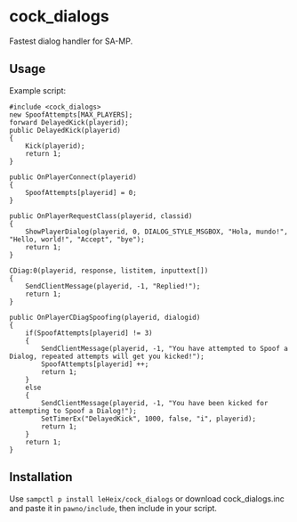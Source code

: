 # cock_dialogs
Fastest dialog handler for SA-MP.

## Usage
Example script:
```pawn
#include <cock_dialogs>
new SpoofAttempts[MAX_PLAYERS];
forward DelayedKick(playerid);
public DelayedKick(playerid)
{
    Kick(playerid);
    return 1;
}

public OnPlayerConnect(playerid)
{
	SpoofAttempts[playerid] = 0;
}

public OnPlayerRequestClass(playerid, classid)
{
	ShowPlayerDialog(playerid, 0, DIALOG_STYLE_MSGBOX, "Hola, mundo!", "Hello, world!", "Accept", "bye");
	return 1;
}

CDiag:0(playerid, response, listitem, inputtext[])
{
	SendClientMessage(playerid, -1, "Replied!");
	return 1;
}

public OnPlayerCDiagSpoofing(playerid, dialogid)
{
	if(SpoofAttempts[playerid] != 3)
	{
		SendClientMessage(playerid, -1, "You have attempted to Spoof a Dialog, repeated attempts will get you kicked!");
		SpoofAttempts[playerid] ++;
		return 1;
	}
	else
	{
		SendClientMessage(playerid, -1, "You have been kicked for attempting to Spoof a Dialog!");
		SetTimerEx("DelayedKick", 1000, false, "i", playerid);
		return 1;
	}
    return 1;
}

```

## Installation
Use `sampctl p install leHeix/cock_dialogs` or download cock_dialogs.inc and paste it in `pawno/include`, then include in your script.
